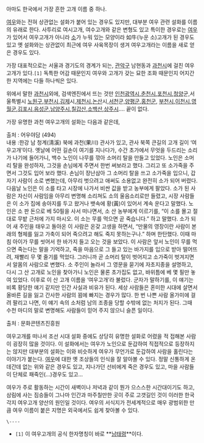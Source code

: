 아마도 한국에서 가장 흔한 고개 이름 중 하나.

[여우](%EC%97%AC%EC%9A%B0.md)와는 전혀 상관없는 설화가 붙어 있는 경우도 있지만, 대부분 여우 관련 설화를 이름의
유래로 한다. 사투리로 여시고개, 여수고개와 같은 변형도 있고 특이한 경우로는 [여우](%EC%97%AC%EC%9A%B0.md)가
있어서 여우고개가 아니라 [소](%EC%86%8C.md)가 누워 있는 모양이라 如牛(누운 소)고개가 된 경우도 있고 옛 설화와는
상관없이 최근에 여우 사육목장이 생겨 여우고개라는 이름을 새로 얻은 경우도 있다.

가장 대표적으로는 서울과 경기도의 경계가 되는, [관악구](%EA%B4%80%EC%95%85%EA%B5%AC.md) 남현동과
[과천시](%EA%B3%BC%EC%B2%9C%EC%8B%9C.md)에 걸친 여우고개가 있다.`[1]` 독특한 어감 때문인지 여우와
고개가 갖는 묘한 조화 때문인지 어지간한 지역에는 다들 하나씩은 있다.

위에서 말한 [과천시](%EA%B3%BC%EC%B2%9C%EC%8B%9C.md)외에, 검색엔진에서 뜨는 것만 [인천광역시](%EC%9D%B8%EC%B2%9C%EA%B4%91%EC%97%AD%EC%8B%9C.md),[춘천시](%EC%B6%98%EC%B2%9C%EC%8B%9C.md),[포천시](%ED%8F%AC%EC%B2%9C%EC%8B%9C.md),[청양](%EC%B2%AD%EC%96%91.md)군,서울특별시 [노원구](%EB%85%B8%EC%9B%90%EA%B5%AC.md),[부천시](%EB%B6%80%EC%B2%9C%EC%8B%9C.md),[김제](%EA%B9%80%EC%A0%9C.md)시,[제천시](%EC%A0%9C%EC%B2%9C%EC%8B%9C.md),[논산](%EB%85%BC%EC%82%B0.md)시,[서천](%EC%84%9C%EC%B2%9C.md)군,[양평군](%EC%96%91%ED%8F%89%EA%B5%B0.md),[홍천군](%ED%99%8D%EC%B2%9C%EA%B5%B0.md),
[부천시](%EB%B6%80%EC%B2%9C%EC%8B%9C.md),[이천시](%EC%9D%B4%EC%B2%9C%EC%8B%9C.md),[영월군](%EC%98%81%EC%9B%94%EA%B5%B0.md),[김포시](%EA%B9%80%ED%8F%AC%EC%8B%9C.md),[음성군](%EC%9D%8C%EC%84%B1%EA%B5%B0.md),[남양주시](%EB%82%A8%EC%96%91%EC%A3%BC%EC%8B%9C.md),[칠갑산](%EC%B9%A0%EA%B0%91%EC%82%B0.md),[소백산](%EC%86%8C%EB%B0%B1%EC%82%B0.md),[상주시](%EC%83%81%EC%A3%BC%EC%8B%9C.md).... 끝이 없다.

가장 유명한 과천 여우고개의 설화는 다음과 같은데,

출처 : 어우야담 (494)  
내용 :한강 남 청계(淸溪) 북에 과천(果川) 관사가 있고, 관사 북쪽 큰길의 고개 길이 ‘여우고개’이다. 옛날에 어떤 길손이 여기를
지나다가, 수간 초가에서 무엇을 두드리는 소리가 나기에 들어가니, 백수 노인이 나무를 깎아 소머리 탈을 만들고 있었다. 노인은 소머리 탈을
완성하자, 그것을 손님에게 주면서 한번 써보라고 했다. 그리고 또 소가죽을 주면서 그것도 입어 보라 했다. 손님이 장난삼아 그 소머리 탈을
쓰고 소가죽을 입으니, 갑자기 사람이 소로 변했는데, 아무리 벗으려고 애써도 소용없고 완전히 소가 되어 버렸다. 다음날 노인은 이 소를 타고
시장에 나가서 비싼 값을 받고 농부에게 팔았다. 소가 된 사람은 자신이 사람임을 아무리 변명해 소리쳐도 소의 울음소리로만 들렸고, 시장
사람들은 이 소가 집에 송아지를 두고 왔거나 뱃속에 황(黃)이 있어서 계속 운다고 말했다. 노인은 소 판 돈으로 베 50필을 사서 떠나면서,
소 산 농부에게 이르기를, “이 소를 몰고 절대로 무밭 근처에 가지 마시오. 이 소는 무를 먹으면 곧 죽습니다.” 하고 말했다. 소가 되어
새 주인을 태우고 돌아온 이 사람은 온갖 고생을 하면서, “만물의 영장이란 사람이 본래의 형체를 잃고 가축이 되어 죽으려고 해도 죽지
못하는구나.” 하며 한탄했다. 이때 마침 아이가 무를 씻어서 한 바가지 들고 오는 것을 보았다. 이 사람은 앞서 노인이 무를 먹으면 죽는다는
말을 기억하고, 죽을 마음으로 그 들고 있는 바가지를 입으로 받아 떨어뜨려, 재빨리 무 몇 줄기를 먹었다. 그러니까 곧 소머리 탈이 벗어지고
소가죽이 벗겨지면서 알몸의 사람으로 변했다. 소 주인이 놀라서 그 영문을 묻기에 자초지종을 설명하고, 다시 그 산 고개로 노인을 찾아가니
노인은 물론 초가집도 없고, 바위틈에 베 몇 필만 놓여 있었다. 이후로 이 산 고개 이름을 ‘여우고개’라 불렀다. 군자가 말하기를, 이
얘기는 비록 황당한 얘기 같지만 인간 사실과 비유가 된다. 세상 사람들은 혼미한 시대에 살면서 올바른 길을 잃고 간사한 사람의 꾐에 빠지는
경우가 많다. 한 번 나쁜 사람 올가미에 걸려 팔리고 나면, 이 얘기 속의 소처럼 남의 조종을 당할 수밖에 없는 처지가 된다. 그때 수천
마디의 말로 변명해도 사람들이 믿어 주지 않으니 슬픈 일이다.

출처 : 문화콘텐츠진흥원

여우고개를 떠나서 조선 시대 설화 중에도 상당히 유명한 설화로 어렸을 적 접해본 사람이 굉장히 많을 것이다. 이 설화에서는 여우가 노인으로
둔갑하여 직접적으로 등장하지는 않지만 대부분의 설화는 이와 비슷하게 여우가 무언가로 둔갑하여 사람을 홀린다는 이야기가 붙는다.
[여우](%EC%97%AC%EC%9A%B0.md)에 대한 옛 조상들의 인식을 잘 알아볼 수 있다. 정말 신통하게 온데간데 없는 위와
같은 경우도 있고, 지나가던 선비에게 죽은 경우도 있고, 마을 사람들이 단체로 패죽인(...)경우도 있고...

여우가 주로 활동하는 시간이 새벽이나 저녁과 같이 뭔가 으스스한 시간대이기도 하고, 삼림에 사는 짐승들이 그나마 인간과 마주칠만한 곳이 주로
고갯길인 것이 이러한 한국 각지 여우고개 양산의 원인일 것이다. 여우의 서식지가 전세계적으로 매우 광범위한 만큼 여우 이름이 붙은 지명은
외국에서도 쉽게 찾아볼 수 있다.

`\----`

  * `[1]` 이 여우고개의 공식 한자명칭이 바로 **[남태령](%EB%82%A8%ED%83%9C%EB%A0%B9.md)**이다.

